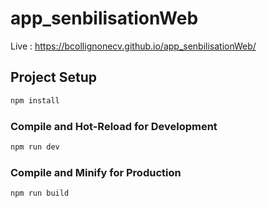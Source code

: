 # app_senbilisationWeb

Live : https://bcollignonecv.github.io/app_senbilisationWeb/

## Project Setup

```sh
npm install
```

### Compile and Hot-Reload for Development

```sh
npm run dev
```

### Compile and Minify for Production

```sh
npm run build
```
